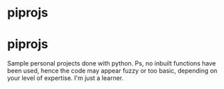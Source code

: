 # piprojs
# piprojs
Sample personal projects done with python. Ps, no inbuilt functions have been used, hence the code may appear fuzzy or too basic, depending on your level of expertise.
I'm just a learner.
